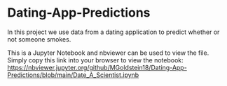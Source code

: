# Dating-App-Predictions
In this project we use data from a dating application to predict whether or not someone smokes. 

This is a Jupyter Notebook and nbviewer can be used to view the file. Simply copy this link into your browser to view the notebook: https://nbviewer.jupyter.org/github/MGoldstein18/Dating-App-Predictions/blob/main/Date_A_Scientist.ipynb
